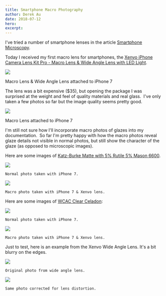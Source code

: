```yaml
---
title: Smartphone Macro Photography
author: Derek Au
date: 2018-07-12
hero: 
excerpt: 
---
```


I've tried a number of smartphone lenses in the article [Smartphone Microscopy](http://www.derekau.net/2016/03/27/iphone-microscopy/).

Today I received my first macro lens for smartphones, the [Xenvo iPhone Camera Lens Kit Pro - Macro Lens & Wide Angle Lens with LED Light](https://www.amazon.com/gp/product/B01A6D2JVI/ref=oh_aui_detailpage_o00_s00?ie=UTF8&psc=1).

![](./images/IMG_7354.jpg)

Macro Lens & Wide Angle Lens attached to iPhone 7

The lens was a bit expensive ($35), but opening the package I was surprised at the weight and feel of quality materials and real glass.  I've only taken a few photos so far but the image quality seems pretty good.

![](./images/IMG_7360.jpg)

Macro Lens attached to iPhone 7

I'm still not sure how I'll incorporate macro photos of glazes into my documentation.  So far I'm pretty happy with how the macro photos reveal glaze details not visible in normal photos, but still show the character of the glaze (as opposed to microscopic images).

Here are some images of [Katz-Burke Matte with 5% Rutile 5% Mason 6600](https://glazy.org/recipes/20670).

![](./images/IMG_1324.jpg)
    
    Normal photo taken with iPhone 7.
    
![](./images/IMG_1339.jpg)
    
    Macro photo taken with iPhone 7 & Xenvo lens.
    

Here are some images of [WCAC Clear Celadon](https://glazy.org/recipes/20547):

![](./images/IMG_1204.jpg)
    
    Normal photo taken with iPhone 7.
    
![](./images/IMG_1356.jpg)
    
    Macro photo taken with iPhone 7 & Xenvo lens.
    

Just to test, here is an example from the Xenvo Wide Angle Lens. It's a bit blurry on the edges.

![](./images/IMG_1376_wide_nocorrect.jpg)
    
    Original photo from wide angle lens.
    
![](./images/IMG_1376_wide_correct.jpg)
    
    Same photo corrected for lens distortion.
